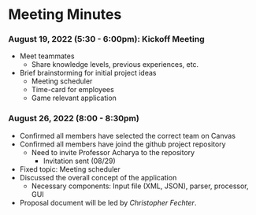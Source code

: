 # Meeting Minutes

### August 19, 2022 (5:30 - 6:00pm): Kickoff Meeting

* Meet teammates
    - Share knowledge levels, previous experiences, etc.
* Brief brainstorming for initial project ideas
    - Meeting scheduler
    - Time-card for employees
    - Game relevant application

### August 26, 2022 (8:00 - 8:30pm)

* Confirmed all members have selected the correct team on Canvas
* Confirmed all members have joind the github project repository
    - Need to invite Professor Acharya to the repository
        - Invitation sent (08/29)
* Fixed topic: Meeting scheduler
* Discussed the overall concept of the application
    - Necessary components: Input file (XML, JSON), parser, processor, GUI
* Proposal document will be led by *Christopher Fechter*.
